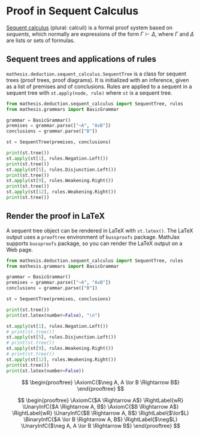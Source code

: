# Proof in Sequent Calculus

<a href="https://en.wikipedia.org/wiki/Sequent_calculus" target="_blank">Sequent calculus</a> (plural: calculi) is a formal proof system based on *sequents*, which normally are expressions of the form $\Gamma \vdash \Delta$, where $\Gamma$ and $\Delta$ are lists or sets of formulas.

## Sequent trees and applications of rules

`mathesis.deduction.sequent_calculus.SequentTree` is a class for sequent trees (proof trees, proof diagrams).
It is initialized with an inference, given as a list of premises and of conclusions.
Rules are applied to a sequent in a sequent tree with `st.apply(node, rule)` where `st` is a sequent tree.

```python exec="1" result="text" source="material-block"
from mathesis.deduction.sequent_calculus import SequentTree, rules
from mathesis.grammars import BasicGrammar

grammar = BasicGrammar()
premises = grammar.parse(["¬A", "A∨B"])
conclusions = grammar.parse(["B"])

st = SequentTree(premises, conclusions)

print(st.tree())
st.apply(st[1], rules.Negation.Left())
print(st.tree())
st.apply(st[5], rules.Disjunction.Left())
print(st.tree())
st.apply(st[9], rules.Weakening.Right())
print(st.tree())
st.apply(st[12], rules.Weakening.Right())
print(st.tree())
```

## Render the proof in LaTeX

A sequent tree object can be rendered in LaTeX with `st.latex()`.
The LaTeX output uses a `prooftree` environment of `bussproofs` package.
MathJax supports `bussproofs` package, so you can render the LaTeX output on a Web page.

```python exec="1" result="text" source="material-block"
from mathesis.deduction.sequent_calculus import SequentTree, rules
from mathesis.grammars import BasicGrammar

grammar = BasicGrammar()
premises = grammar.parse(["¬A", "A∨B"])
conclusions = grammar.parse(["B"])

st = SequentTree(premises, conclusions)

print(st.tree())
print(st.latex(number=False), "\n")

st.apply(st[1], rules.Negation.Left())
# print(st.tree())
st.apply(st[5], rules.Disjunction.Left())
# print(st.tree())
st.apply(st[9], rules.Weakening.Right())
# print(st.tree())
st.apply(st[12], rules.Weakening.Right())
print(st.tree())
print(st.latex(number=False))
```

$$
\begin{prooftree}
\AxiomC{$\neg A, A \lor B \Rightarrow B$}
\end{prooftree}
$$

$$
\begin{prooftree}
\AxiomC{$A \Rightarrow A$}
\RightLabel{wR}
\UnaryInfC{$A \Rightarrow A, B$}
\AxiomC{$B \Rightarrow A$}
\RightLabel{wR}
\UnaryInfC{$B \Rightarrow A, B$}
\RightLabel{$\lor$L}
\BinaryInfC{$A \lor B \Rightarrow A, B$}
\RightLabel{$\neg$L}
\UnaryInfC{$\neg A, A \lor B \Rightarrow B$}
\end{prooftree}
$$